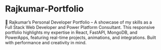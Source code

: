 # Rajkumar-Portfolio
💼 Rajkumar’s Personal Developer Portfolio – A showcase of my skills as a Full Stack Web Developer and Power Platform Consultant. This responsive portfolio highlights my expertise in React, FastAPI, MongoDB, and PowerApps, featuring real-time projects, animations, and integrations. Built with performance and creativity in mind.
